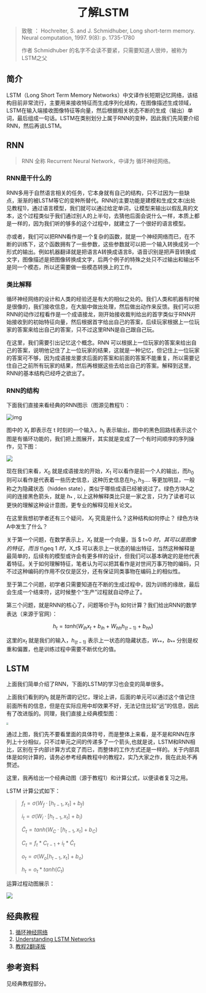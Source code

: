 <center><h1>了解LSTM</h1></center>



> 致敬 ： Hochreiter, S. and J. Schmidhuber, Long short-term memory. Neural computation, 1997. 9(8): p. 1735-1780
>
> 作者 Schmidhuber 的名字不会读不要紧，只需要知道人很帅，被称为 LSTM之父



## 简介

LSTM（Long Short Term Memory Networks）中文译作长短期记忆网络，该结构目前非常流行，主要用来接收特征而生成序列化结构，在图像描述生成领域，LSTM在输入端接收图像特征等向量，然后根据相关状态不断的生成（输出）单词，最后组成一句话。LSTM在类别划分上属于RNN的变种，因此我们先简要介绍RNN，然后再谈LSTM。



## RNN

> RNN 全称 Recurrent Neural Network，中译为 循环神经网络。

### RNN是干什么的

RNN多用于自然语言相关的任务，它本身就有自己的结构，只不过因为一些缺点，渐渐的被LSTM等它的变种所替代。RNN的主要功能是建模和生成文本(出处见教程1)，通过语言模型，我们就可以通过给定单词，让模型来输出以假乱真的文本，这个过程类似于我们通过别人的上半句，去猜他后面会说什么一样，本质上都是一样的，因为我们听的够多的这个过程中，就建立了一个很好的语言模型。

亦或者，我们可以把RNN看作是一个复杂的函数，就是一个神经网络而已，在不断的训练下，这个函数拥有了一些参数，这些参数就可以把一个输入转换成另一个形式的输出。例如机器翻译就是把语言A转换成语言B，语音识别是把声音转换成文字，图像描述是把图像转换成文字，后两个例子的特殊之处只不过输出和输出不是同一个模态，所以还需要做一些模态转换上的工作。

### 类比解释

循环神经网络的设计和人类的经验还是有大的相似之处的。我们人类和机器有时候是很像的，我们接收信息，在大脑中做出处理，然后做出动作来反馈。我们可以把RNN的动作过程看作是一个成语接龙，刚开始接收裁判给出的首字类似于RNN开始接收到的初始特征向量，然后根据首字给出自己的答案，后续玩家根据上一位玩家的答案来给出自己的答案，只不过这里RNN是自己跟自己玩。

在这里，我们需要引出记忆这个概念。RNN 可以根据上一位玩家的答案来给出自己的答案，说明他记住了上一位玩家的结果，这就是一种记忆，但记住上一位玩家的答案可不够，因为成语接龙要求后面的答案和前面的答案不能重复，所以需要记住自己之前所有玩家的结果，然后再根据这些去给出自己的答案。解释到这里，RNN的基本结构已经呼之欲出了。

### RNN的结构

下面我们直接来看经典的RNN图示（图源见教程1）：

![img](http://resource.mahc.host/img/10.png)

图中的 $X_t$  即表示在 t 时刻的一个输入，$h_t$  表示输出，图中的黑色回路线表示这个图是有循环功能的，我们把上图展开，其实就是变成了一个有时间顺序的序列操作，见下图：

![](http://resource.mahc.host/img/11.png)

现在我们来看，$X_0$ 就是成语接龙的开始，$X_1$ 可以看作是前一个人的输出，而$h_0$ 则可以看作是代表着一些历史信息，这种历史信息在$h_2 , h_3 ....$ 等更加明显，一般称之为隐藏状态（hidden state），类似于哪些成语已经被说过了。绿色方块A之间的连接黑色箭头，就是 $h_*$ , 以上这种解释类比只是一家之言，只为了读者可以更快的理解这种设计意图，更专业的解释见相关论文。

在这里我想初学者还有三个疑问， $X_t$ 究竟是什么？这种结构如何停止？ 绿色方块A中发生了什么？

关于第一个问题，在数学表示上，$X_t$ 就是一个向量，当 $ t=0 $时，其可以是图像的特征，而 当$ t\geq 1 $时，$X_t$  可以表示上一状态的输出特征，当然这种解释是最简单的，后续有的模型或许会有更多样的设计，但我们可以基本确定的是他代表着特征。关于如何理解特征，笔者认为可以把其看作是对世间万事万物的编码，只不过这种编码的作用不仅仅是区分，还有保证同类事物在编码上的相似性。

至于第二个问题，初学者只需要知道在不断的生成过程中，因为训练的缘故，最后会生成一个结束符，这时候整个“生产”过程就自动停止了。

第三个问题，就是RNN的核心了，问题等价于$h_t$ 如何计算？我们给出RNN的数学表达（来源于官网）：

 $$ h_t = tanh(W_{ih} x_t + b_{ih} + W_{hh} h_{(t-1)}+b_{hh})$$

这里的$x_t$ 就是我们的输入，$h_{(t-1)}$ 表示上一状态的隐藏状态，$W_{**}，b_{**}$ 分别是权重和偏置，也是训练过程中需要不断优化的值。



## LSTM

上面我们简单介绍了RNN，下面的LSTM的学习也会变的简单很多。	

上面我们看到的$h_t$ 就是所谓的记忆，理论上讲，后面的单元可以通过这个值记住前面所有的信息，但是在实际应用中却效果不好，无法记住比较“远”的信息，因此有了改进版的。同理，我们直接上经典模型图：

<img src="http://resource.mahc.host/img/LSTM3-chain.png" style="zoom: 33%;" />



通过上图，我们先不要看里面的具体符号，而是整体上来看，是不是和RNN在序列上十分相似，只不过单元之间的传递多了一个箭头,也就是说，LSTM和RNN相比，区别在于内部计算方式变了而已，而整体的工作方式还是一样的。关于内部具体是如何计算的，请务必参考经典教程中的教程2，实乃大家之作，我在此处不再赘述。

这里，我再给出一个经典动图（源于教程1）和计算公式，以便读者复习之用。

LSTM 计算公式如下：

> $f_t= \sigma(W_f·[h_{t-1},x_t] + b_f)$
>
> $i_t = \sigma (W_i·[h_{t-1},x_t]+b_i)$
>
> $\tilde{C}_t = tanh(W_C·[h_{t-1},x_t]+b_C)$
>
> $C_t = f_t * C_{t-1} + i_t * \tilde{C}_t$
>
> $o_t = \sigma(W_o[h_{t-1},x_t]+b_o)$
>
> $h_t = o_t * tanh(C_t)$



运算过程动图展示：



![](http://resource.mahc.host/img/lstm.gif)



## 经典教程

1. [循环神经网络](https://github.com/zergtant/pytorch-handbook/blob/master/chapter2/2.5-rnn.ipynb)
2. [Understanding LSTM Networks](http://colah.github.io/posts/2015-08-Understanding-LSTMs/)
3. [教程2翻译版](https://www.jianshu.com/p/4b4701beba92)



## 参考资料

见经典教程部分。